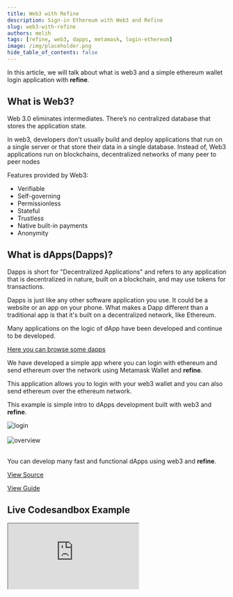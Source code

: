```yaml
---
title: Web3 with Refine
description: Sign-in Ethereum with Web3 and Refine
slug: web3-with-refine
authors: melih
tags: [refine, web3, dapps, metamask, login-ethereum]
image: /img/placeholder.png
hide_table_of_contents: false
---
```


In this article, we will talk about what is web3 and a simple ethereum wallet login application with **refine**.




<!--truncate-->

## What is Web3?

Web 3.0 eliminates intermediates. There’s no centralized database that stores the application state.

In web3, developers don't usually build and deploy applications that run on a single server or that store their data in a single database.
Instead of, Web3 applications run on blockchains, decentralized networks of many peer to peer nodes

Features provided by Web3:
* Verifiable
* Self-governing
* Permissionless
* Stateful
* Trustless
* Native built-in payments
* Anonymity

## What is dApps(Dapps)?
Dapps is short for "Decentralized Applications" and refers to any application that is decentralized in nature, built on a blockchain, and may use tokens for transactions.

Dapps is just like any other software application you use. It could be a website or an app on your phone. What makes a Dapp different than a traditional app is that it's built on a decentralized network, like Ethereum.

Many applications on the logic of dApp have been developed and continue to be developed.

[Here you can browse some dapps](https://ethereum.org/en/dapps/)

We have developed a simple app where you can login with ethereum and send ethereum over the network using Metamask Wallet and **refine**.

This application allows you to login with your web3 wallet and you can also send ethereum over the ethereum network.

This example is simple intro to dApps development  built with web3 and **refine**.

<div class="img-container">
    <div class="window">
        <div class="control red"></div>
        <div class="control orange"></div>
        <div class="control green"></div>
    </div>
    <img src="https://refine.ams3.cdn.digitaloceanspaces.com/blog/2021-12-13-web3-refine/login.gif" alt="login" />
</div>
<br />

<div class="img-container">
    <div class="window">
        <div class="control red"></div>
        <div class="control orange"></div>
        <div class="control green"></div>
    </div>
    <img src="https://refine.ams3.cdn.digitaloceanspaces.com/blog/2021-12-13-web3-refine/overview.gif" alt="overview" />
</div>
<br />

 
You can develop many fast and functional dApps using web3 and **refine**.

[View Source](https://github.com/refinedev/refine/tree/master/examples/web3/ethereumLogin)

[View Guide](https://refine.dev/docs/guides-and-concepts/web3/ethereum-signin/)

## Live Codesandbox Example
<iframe src="https://codesandbox.io/embed/signin-with-ethereum-umho3?autoresize=1&fontsize=14&theme=dark&view=preview"
     style={{width: "100%", height:"80vh", border: "0px", borderRadius: "8px", overflow:"hidden"}}
     title="signin-with-ethereum"
     allow="accelerometer; ambient-light-sensor; camera; encrypted-media; geolocation; gyroscope; hid; microphone; midi; payment; usb; vr; xr-spatial-tracking"
     sandbox="allow-forms allow-modals allow-popups allow-presentation allow-same-origin allow-scripts"
></iframe>



